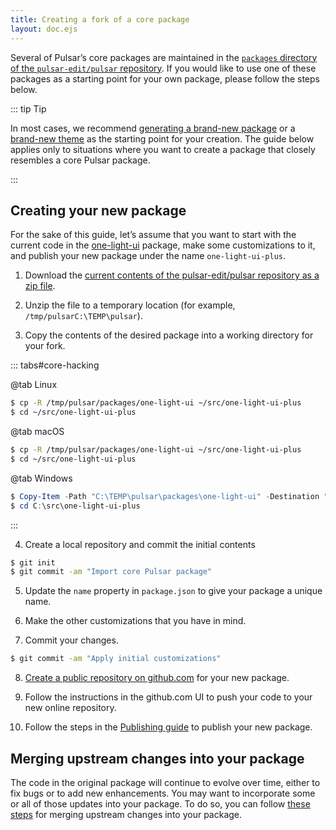 ```yaml
---
title: Creating a fork of a core package
layout: doc.ejs
---
```


Several of Pulsar’s core packages are maintained in the [`packages` directory of the `pulsar-edit/pulsar` repository](https://github.com/pulsar-edit/pulsar/tree/master/packages). If you would like to use one of these packages as a starting point for your own package, please follow the steps below.

::: tip Tip

In most cases, we recommend [generating a brand-new package](../developing-a-package/#package-generator) or a [brand-new theme](../developing-a-theme/#creating-a-syntax-theme) as the starting point for your creation. The guide below applies only to situations where you want to create a package that closely resembles a core Pulsar package.

:::

## Creating your new package

<!-- Could this be made better with GH CLI? -->

For the sake of this guide, let’s assume that you want to start with the current code in the [one-light-ui](https://github.com/pulsar-edit/pulsar/tree/master/packages/one-light-ui) package, make some customizations to it, and publish your new package under the name `one-light-ui-plus`.

1. Download the [current contents of the pulsar-edit/pulsar repository as a zip file](https://github.com/pulsar-edit/pulsar/archive/master.zip).

2. Unzip the file to a temporary location (for example, <span class="platform-mac platfomr-linux">`/tmp/pulsar`</span><span class="platform-win">`C:\TEMP\pulsar`</span>).

3. Copy the contents of the desired package into a working directory for your fork.

::: tabs#core-hacking

@tab Linux

```sh
$ cp -R /tmp/pulsar/packages/one-light-ui ~/src/one-light-ui-plus
$ cd ~/src/one-light-ui-plus
```

@tab macOS

```sh
$ cp -R /tmp/pulsar/packages/one-light-ui ~/src/one-light-ui-plus
$ cd ~/src/one-light-ui-plus

```

@tab Windows

```powershell
$ Copy-Item -Path "C:\TEMP\pulsar\packages\one-light-ui" -Destination "C:\src\one-light-ui-plus" -Recurse -Force
$ cd C:\src\one-light-ui-plus
```

:::

4. Create a local repository and commit the initial contents

```sh
$ git init
$ git commit -am "Import core Pulsar package"
```

5. Update the `name` property in `package.json` to give your package a unique name.

6. Make the other customizations that you have in mind.

7. Commit your changes.

```sh
$ git commit -am "Apply initial customizations"
```

8. [Create a public repository on github.com](https://help.github.com/articles/create-a-repo/) for your new package.

9. Follow the instructions in the github.com UI to push your code to your new online repository.

10. Follow the steps in the [Publishing guide](../publishing/) to publish your new package.

## Merging upstream changes into your package

The code in the original package will continue to evolve over time, either to fix bugs or to add new enhancements. You may want to incorporate some or all of those updates into your package. To do so, you can follow [these steps](../maintaining-a-fork-of-a-core-package/) for merging upstream changes into your package.
